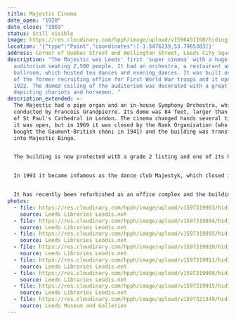 ```yaml
---
title: Majestic Cinema
date_open: "1920"
date_close: "1969"
status: Still visible
image: https://res.cloudinary.com/hpph/image/upload/v1596451160/hidinginplainsight/majesticcinema.svg
location: '{"type":"Point","coordinates":[-1.5476239,53.7965383]}'
address: Corner of Quebec Street and Wellington Street, Leeds City Square
description: "The Majestic was Leeds' first 'super cinema' with a huge
  auditorium seating 2,500 people. It had an orchestra, a restaurant and a
  ballroom, which hosted tea dances and evening dances. It was built on the site
  of the former recruiting office for First World War troops and it opened in
  1922. The domed ceiling of the auditorium was decorated with a great frieze
  depicting chariots and horsemen. "
description_extended: >-
  The Majestic had a pipe organ and an in-house Symphony Orchestra, which was
  conducted by Francois Grandpierre. Its dome was 84 feet, larger than the dome
  of St Paul's Cathedral in London. The cinema changed hands several times while
  it was open, but in 1969 it was closed by the Rank Organisation (who had
  bought the Gaumont-British chani in 1941) and the building was transformed
  into Majestic Bingo. 


  The building is now protected with a grade 2 listing and one of its heritage features is the 'marmo' terracotta tiling of its facade, which was made by Leeds Fireclay of Burmantofts. 


  In 1993 it became infamous as the dance club Majestyk, which closed in 2006. A fire broke out in 2014 which destroyed the roof and put the building beyond use for some time. 


  It has recently been refurbished as an office complex and the building will soon be home to Channel 4's Northern headquarters.
photos:
  - file: https://res.cloudinary.com/hpph/image/upload/v1597319903/hidinginplainsight/Majestic_Cinema_Leeds_Libraries_10108.jpg
    source: Leeds Libraries Leodis.net
  - file: https://res.cloudinary.com/hpph/image/upload/v1597319894/hidinginplainsight/Majestic_Cinema_Leeds_Libraries_511.jpg
    source: Leeds Libraries Leodis.net
  - file: https://res.cloudinary.com/hpph/image/upload/v1597319895/hidinginplainsight/Majestic_Cinema_Leeds_Libraries_2002129_81084842.jpg
    source: Leeds Libraries Leodis.net
  - file: https://res.cloudinary.com/hpph/image/upload/v1597319910/hidinginplainsight/Majestic_Cinema_Leeds_Libraries_3603.jpg
    source: Leeds Libraries Leodis.net
  - file: https://res.cloudinary.com/hpph/image/upload/v1597319911/hidinginplainsight/Majestic_Cinema_Leeds_Libraries_3949.jpg
    source: Leeds Libraries Leodis.net
  - file: https://res.cloudinary.com/hpph/image/upload/v1597319908/hidinginplainsight/Majestic_Cinema_Leeds_Libraries_3945.jpg
    source: Leeds Libraries Leodis.net
  - file: https://res.cloudinary.com/hpph/image/upload/v1597319915/hidinginplainsight/Majestic_Cinema_Leeds_Libraries_563.jpg
    source: Leeds Libraries Leodis.net
  - file: https://res.cloudinary.com/hpph/image/upload/v1597321349/hidinginplainsight/Majestic_Cinema_Leeds_Museums_and_Galleries_201122_171752.jpg
    source: Leeds Museum and Galleries
---
```

